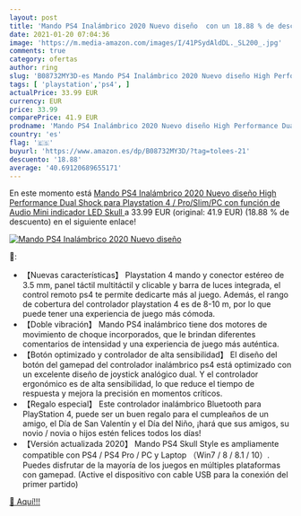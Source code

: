 ```yaml
---
layout: post
title: 'Mando PS4 Inalámbrico 2020 Nuevo diseño  con un 18.88 % de descuento'
date: 2021-01-20 07:04:36
image: 'https://m.media-amazon.com/images/I/41PSydAldDL._SL200_.jpg'
comments: true
category: ofertas
author: ring
slug: 'B08732MY3D-es Mando PS4 Inalámbrico 2020 Nuevo diseño High Performance...'
tags: [ 'playstation','ps4', ]
actualPrice: 33.99 EUR
currency: EUR
price: 33.99
comparePrice: 41.9 EUR
prodname: 'Mando PS4 Inalámbrico 2020 Nuevo diseño High Performance Dual Shock para Playstation 4 / Pro/Slim/PC con función de Audio  Mini indicador LED Skull '
country: 'es'
flag: '🇪🇸'
buyurl: 'https://www.amazon.es/dp/B08732MY3D/?tag=tolees-21'
descuento: '18.88'
average: '40.69120689655171'
---
```


En este momento está [Mando PS4 Inalámbrico 2020 Nuevo diseño High Performance Dual Shock para Playstation 4 / Pro/Slim/PC con función de Audio  Mini indicador LED Skull ](https://www.amazon.es/dp/B08732MY3D/?tag=tolees-21) a 33.99 EUR (original: 41.9 EUR) (18.88 %  de descuento) en el siguiente enlace!

[![Mando PS4 Inalámbrico 2020 Nuevo diseño ](https://m.media-amazon.com/images/I/41PSydAldDL._SL200_.jpg)](https://www.amazon.es/dp/B08732MY3D/?tag=tolees-21)

🔎:

- 【Nuevas características】 Playstation 4 mando y conector estéreo de 3.5 mm, panel táctil multitáctil y clicable y barra de luces integrada, el control remoto ps4 te permite dedicarte más al juego. Además, el rango de cobertura del controlador playstation 4 es de 8-10 m, por lo que puede tener una experiencia de juego más cómoda.
- 【Doble vibración】 Mando PS4 inalámbrico tiene dos motores de movimiento de choque incorporados, que le brindan diferentes comentarios de intensidad y una experiencia de juego más auténtica.
- 【Botón optimizado y controlador de alta sensibilidad】 El diseño del botón del gamepad del controlador inalámbrico ps4 está optimizado con un excelente diseño de joystick analógico dual. Y el controlador ergonómico es de alta sensibilidad, lo que reduce el tiempo de respuesta y mejora la precisión en momentos críticos.
- 【Regalo especial】 Este controlador inalámbrico Bluetooth para PlayStation 4, puede ser un buen regalo para el cumpleaños de un amigo, el Día de San Valentín y el Día del Niño, ¡hará que sus amigos, su novio / novia o hijos estén felices todos los días!
- 【Versión actualizada 2020】 Mando PS4 Skull Style es ampliamente compatible con PS4 / PS4 Pro / PC y Laptop （Win7 / 8 / 8.1 / 10）. Puedes disfrutar de la mayoría de los juegos en múltiples plataformas con gamepad. (Active el dispositivo con cable USB para la conexión del primer partido)

[🛒 Aquí!!!](https://www.amazon.es/dp/B08732MY3D/?tag=tolees-21)
